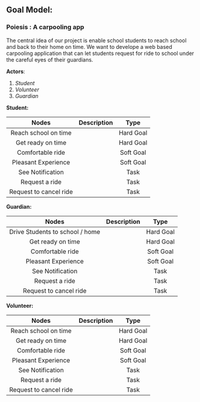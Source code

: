 ## Goal Model:
### Poiesis : A carpooling app
The central idea of our project is enable school students to reach school and back to their home on time. We want to develope a web based carpooling application 
that can let students request for ride to school under the careful eyes of their guardians. 

**Actors**:
1. *Student*
2. *Volunteer*
3. *Guardian* 

 
**Student:**


|Nodes                    |  Description | Type     |
|:-----------------------:|:------------:|:--------:|
|  Reach school on time   |              | Hard Goal  |
|  Get ready on time      |              | Hard Goal   |
|  Comfortable ride       |              | Soft Goal  |
|  Pleasant Experience    |         | Soft Goal    
|  See Notification   |           |  Task  |    
|  Request a ride   |           |   Task |
|  Request to cancel ride   |          |  Task  |

**Guardian:**

 
|Nodes                    |  Description | Type     |
|:-----------------------:|:------------:|:--------:|
|  Drive Students to school / home |              | Hard Goal  |
|  Get ready on time      |              | Hard Goal   |
|  Comfortable ride       |              | Soft Goal  |
|  Pleasant Experience    |         | Soft Goal    
|  See Notification   |           |  Task  |    
|  Request a ride   |           |   Task |
|  Request to cancel ride   |          |  Task  |

**Volunteer:**


|Nodes                    |  Description | Type     |
|:-----------------------:|:------------:|:--------:|
|  Reach school on time   |              | Hard Goal  |
|  Get ready on time      |              | Hard Goal   |
|  Comfortable ride       |              | Soft Goal  |
|  Pleasant Experience    |         | Soft Goal    
|  See Notification   |           |  Task  |    
|  Request a ride   |           |   Task |
|  Request to cancel ride   |          |  Task  |


